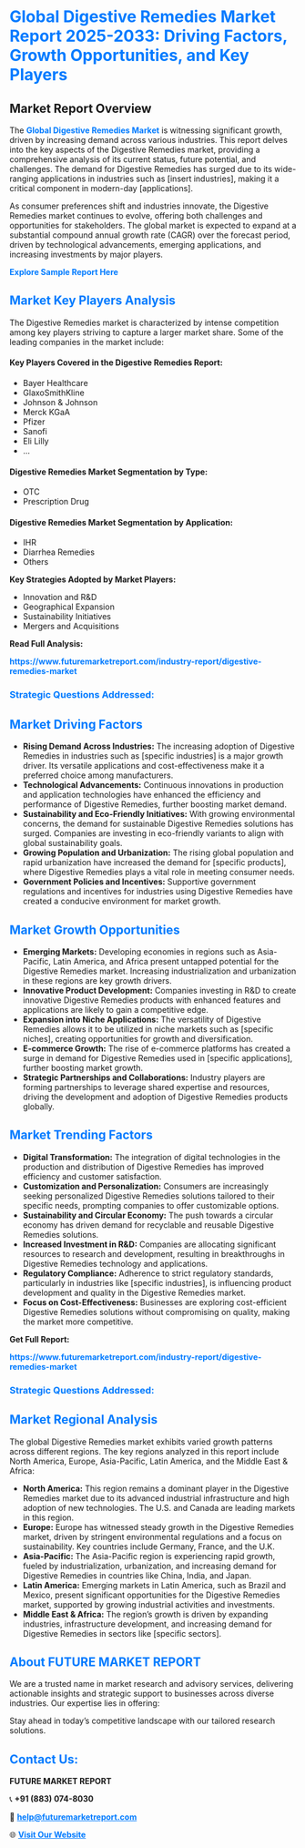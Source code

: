 <h1 style="color: #007BFF;">Global Digestive Remedies Market Report 2025-2033: Driving Factors, Growth Opportunities, and Key Players</h1>

<section id="overview">
<h2>Market Report Overview</h2>
<p>The <a href="https://www.futuremarketreport.com/industry-report/digestive-remedies-market" style="color: #007BFF; text-decoration: none;"><strong>Global Digestive Remedies Market</strong></a> is witnessing significant growth, driven by increasing demand across various industries. This report delves into the key aspects of the Digestive Remedies market, providing a comprehensive analysis of its current status, future potential, and challenges. The demand for Digestive Remedies has surged due to its wide-ranging applications in industries such as [insert industries], making it a critical component in modern-day [applications].</p>
<p>As consumer preferences shift and industries innovate, the Digestive Remedies market continues to evolve, offering both challenges and opportunities for stakeholders. The global market is expected to expand at a substantial compound annual growth rate (CAGR) over the forecast period, driven by technological advancements, emerging applications, and increasing investments by major players.</p>
</section>

<section id="overview">
<p><a href="https://www.futuremarketreport.com/request-sample/reportId=101319" style="color: #007BFF; text-decoration: none;"><strong>Explore Sample Report Here</strong></a></p>
</section>

<section id="key-players">
<h2 style="color: #007BFF;">Market Key Players Analysis</h2>
<p>The Digestive Remedies market is characterized by intense competition among key players striving to capture a larger market share. Some of the leading companies in the market include:</p>
<h4>Key Players Covered in the Digestive Remedies Report:</h4>
<ul><li>Bayer Healthcare</li><li>GlaxoSmithKline</li><li>Johnson &amp; Johnson</li><li>Merck KGaA</li><li>Pfizer</li><li>Sanofi</li><li>Eli Lilly</li><li>...</li></ul>
<h4>Digestive Remedies Market Segmentation by Type:</h4>
<ul><li>OTC</li><li>Prescription Drug</li></ul>

<h4>Digestive Remedies Market Segmentation by Application:</h4>
<ul><li>IHR</li><li>Diarrhea Remedies</li><li>Others</li></ul>
<p><strong>Key Strategies Adopted by Market Players:</strong></p>
<ul>
<li>Innovation and R&D</li>
<li>Geographical Expansion</li>
<li>Sustainability Initiatives</li>
<li>Mergers and Acquisitions</li>
</ul>
</section>

<section>
<p><strong>Read Full Analysis: </strong></p><a href="https://www.futuremarketreport.com/industry-report/digestive-remedies-market" style="color: #007BFF; text-decoration: none;"><strong>https://www.futuremarketreport.com/industry-report/digestive-remedies-market</strong></a>
<h3 style="color: #007BFF;">Strategic Questions Addressed:</h3>
</section>

<section id="driving-factors">
<h2 style="color: #007BFF;">Market Driving Factors</h2>
<ul>
<li><strong>Rising Demand Across Industries:</strong> The increasing adoption of Digestive Remedies in industries such as [specific industries] is a major growth driver. Its versatile applications and cost-effectiveness make it a preferred choice among manufacturers.</li>
<li><strong>Technological Advancements:</strong> Continuous innovations in production and application technologies have enhanced the efficiency and performance of Digestive Remedies, further boosting market demand.</li>
<li><strong>Sustainability and Eco-Friendly Initiatives:</strong> With growing environmental concerns, the demand for sustainable Digestive Remedies solutions has surged. Companies are investing in eco-friendly variants to align with global sustainability goals.</li>
<li><strong>Growing Population and Urbanization:</strong> The rising global population and rapid urbanization have increased the demand for [specific products], where Digestive Remedies plays a vital role in meeting consumer needs.</li>
<li><strong>Government Policies and Incentives:</strong> Supportive government regulations and incentives for industries using Digestive Remedies have created a conducive environment for market growth.</li>
</ul>
</section>

<section id="growth-opportunities">
<h2 style="color: #007BFF;">Market Growth Opportunities</h2>
<ul>
<li><strong>Emerging Markets:</strong> Developing economies in regions such as Asia-Pacific, Latin America, and Africa present untapped potential for the Digestive Remedies market. Increasing industrialization and urbanization in these regions are key growth drivers.</li>
<li><strong>Innovative Product Development:</strong> Companies investing in R&D to create innovative Digestive Remedies products with enhanced features and applications are likely to gain a competitive edge.</li>
<li><strong>Expansion into Niche Applications:</strong> The versatility of Digestive Remedies allows it to be utilized in niche markets such as [specific niches], creating opportunities for growth and diversification.</li>
<li><strong>E-commerce Growth:</strong> The rise of e-commerce platforms has created a surge in demand for Digestive Remedies used in [specific applications], further boosting market growth.</li>
<li><strong>Strategic Partnerships and Collaborations:</strong> Industry players are forming partnerships to leverage shared expertise and resources, driving the development and adoption of Digestive Remedies products globally.</li>
</ul>
</section>

<section id="trending-factors">
<h2 style="color: #007BFF;">Market Trending Factors</h2>
<ul>
<li><strong>Digital Transformation:</strong> The integration of digital technologies in the production and distribution of Digestive Remedies has improved efficiency and customer satisfaction.</li>
<li><strong>Customization and Personalization:</strong> Consumers are increasingly seeking personalized Digestive Remedies solutions tailored to their specific needs, prompting companies to offer customizable options.</li>
<li><strong>Sustainability and Circular Economy:</strong> The push towards a circular economy has driven demand for recyclable and reusable Digestive Remedies solutions.</li>
<li><strong>Increased Investment in R&D:</strong> Companies are allocating significant resources to research and development, resulting in breakthroughs in Digestive Remedies technology and applications.</li>
<li><strong>Regulatory Compliance:</strong> Adherence to strict regulatory standards, particularly in industries like [specific industries], is influencing product development and quality in the Digestive Remedies market.</li>
<li><strong>Focus on Cost-Effectiveness:</strong> Businesses are exploring cost-efficient Digestive Remedies solutions without compromising on quality, making the market more competitive.</li>
</ul>
</section>

<section>
<p><strong>Get Full Report: </strong></p><a href="https://www.futuremarketreport.com/industry-report/digestive-remedies-market" style="color: #007BFF; text-decoration: none;"><strong>https://www.futuremarketreport.com/industry-report/digestive-remedies-market</strong></a>
<h3 style="color: #007BFF;">Strategic Questions Addressed:</h3>
</section>


<section id="regional-analysis">
<h2 style="color: #007BFF;">Market Regional Analysis</h2>
<p>The global Digestive Remedies market exhibits varied growth patterns across different regions. The key regions analyzed in this report include North America, Europe, Asia-Pacific, Latin America, and the Middle East & Africa:</p>
<ul>
<li><strong>North America:</strong> This region remains a dominant player in the Digestive Remedies market due to its advanced industrial infrastructure and high adoption of new technologies. The U.S. and Canada are leading markets in this region.</li>
<li><strong>Europe:</strong> Europe has witnessed steady growth in the Digestive Remedies market, driven by stringent environmental regulations and a focus on sustainability. Key countries include Germany, France, and the U.K.</li>
<li><strong>Asia-Pacific:</strong> The Asia-Pacific region is experiencing rapid growth, fueled by industrialization, urbanization, and increasing demand for Digestive Remedies in countries like China, India, and Japan.</li>
<li><strong>Latin America:</strong> Emerging markets in Latin America, such as Brazil and Mexico, present significant opportunities for the Digestive Remedies market, supported by growing industrial activities and investments.</li>
<li><strong>Middle East & Africa:</strong> The region’s growth is driven by expanding industries, infrastructure development, and increasing demand for Digestive Remedies in sectors like [specific sectors].</li>
</ul>
</section>

<footer>
<h2 style="color: #007BFF;">About FUTURE MARKET REPORT</h2>
<p>We are a trusted name in market research and advisory services, delivering actionable insights and strategic support to businesses across diverse industries. Our expertise lies in offering:</p>

<p>Stay ahead in today’s competitive landscape with our tailored research solutions.</p>

<h2 style="color: #007BFF;">Contact Us:</h2>
<p><strong>FUTURE MARKET REPORT</strong></p>
<p>📞 <strong>+91 (883) 074-8030</strong></p>
<p>📧 <strong><a href="mailto:help@futuremarketreport.com" style="color: #007BFF;">help@futuremarketreport.com</a></strong></p>
<p>🌐 <strong><a href="https://www.futuremarketreport.com/" style="color: #007BFF;">Visit Our Website</a></strong></p>
</footer>
